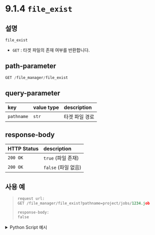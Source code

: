 # 9.1.4 `file_exist`

## 설명

`file_exist`

- `GET` : 타겟 파일의 존재 여부를 반환합니다.

## path-parameter

```python
GET /file_manager/file_exist
```

## query-parameter

|key|value type|description|
|:---|:---|:---|
|`pathname`|`str`| 타겟 파일 경로 |

## response-body

|HTTP Status|description|
|:---|:---|
|`200 OK`|`true` (파일 존재)|
|`200 OK`|`false` (파일 없음)|


## 사용 예

<blockquote>

```python
request url:
GET /file_manager/file_exist?pathname=project/jobs/1234.job

response-body: 
false
```

</blockquote>

<details><summary>Python Script 예시</summary>

```python
# test.py
import requests

def is_file_exist() -> str:
	base_url        = 'http://192.168.1.150:8888'
	path_parameter  = '/file_manager/file_exist'
	query_parameter = {'pathname': 'project/jobs/0001.job'}

	response = requests.get(url = base_url + path_parameter, params = query_parameter)

	return response.text

print(is_file_exist())
```
```sh
$python test.py
true
```

</details>
